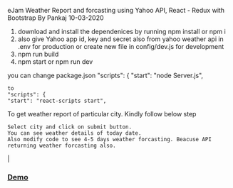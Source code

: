 eJam Weather Report and forcasting using Yahoo API, React - Redux with Bootstrap By Pankaj 10-03-2020

1. download and install the dependenices by running npm install or npm i 
2. also give Yahoo app id, key and secret also from yahoo weather api in .env for production or create new file in config/dev.js for development
3. npm run build
4. npm start or npm run dev

you can change package.json 
"scripts": {
    "start": "node Server.js",
    
    to 
    "scripts": {
    "start": "react-scripts start",

To get weather report of particular city. Kindly follow below step

    Select city and click on submit button.
    You can see weather details of today date.
    Also modify code to see 4-5 days weather forcasting. Beacuse API returning weather forcasting also.

 | <h3><a href="https://shielded-cove-60996.herokuapp.com/">Demo</a> </h3>
